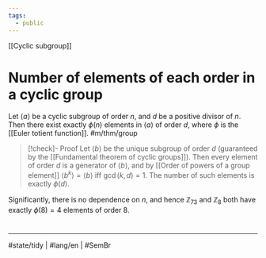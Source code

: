 ```yaml
---
tags:
  - public
---
```

[[Cyclic subgroup]]
# Number of elements of each order in a cyclic group

Let $\langle a \rangle$ be a cyclic subgroup of order $n$, and $d$ be a positive divisor of $n$.
Then there exist exactly $\phi(n)$ elements in $\langle a \rangle$ of order $d$,
where $\phi$ is the [[Euler totient function]]. #m/thm/group 

> [!check]- Proof
> Let $\langle b \rangle$ be the unique subgroup of order $d$ (guaranteed by the [[Fundamental theorem of cyclic groups]]).
> Then every element of order $d$ is a generator of $\langle b \rangle$, 
> and by [[Order of powers of a group element]] $\langle b^k \rangle = \langle b \rangle$ iff $\gcd(k,d) = 1$.
> The number of such elements is exactly $\phi(d)$.
> <span class="QED"/>

Significantly, there is no dependence on $n$, and hence $\mathbb{Z}_{73}$ and $\mathbb{Z}_{8}$ both have exactly $\phi(8) = 4$ elements of order 8.

#
---
#state/tidy | #lang/en | #SemBr 